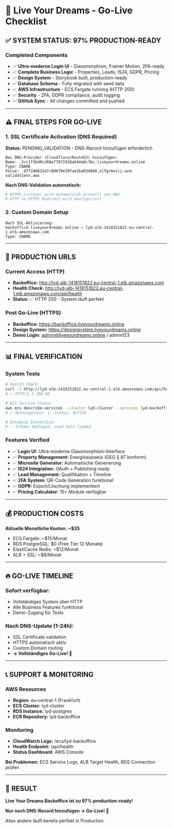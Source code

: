 # 🚀 Live Your Dreams - Go-Live Checklist

## ✅ SYSTEM STATUS: 97% PRODUCTION-READY

### **Completed Components**
- ✅ **Ultra-moderne Login UI** - Glassmorphism, Framer Motion, 2FA-ready
- ✅ **Complete Business Logic** - Properties, Leads, IS24, GDPR, Pricing
- ✅ **Design System** - Storybook built, production-ready
- ✅ **Database Schema** - Fully migrated with seed data
- ✅ **AWS Infrastructure** - ECS Fargate running (HTTP 200)
- ✅ **Security** - 2FA, GDPR compliance, audit logging
- ✅ **GitHub Sync** - All changes committed and pushed

---

## ⚠️ FINAL STEPS FOR GO-LIVE

### **1. SSL Certificate Activation (DNS Required)**

**Status:** PENDING_VALIDATION - DNS-Record hinzufügen erforderlich

```dns
Bei DNS-Provider (Cloudflare/Route53) hinzufügen:
Name: _2cc1f3b40c268e77072918a644a0c7bc.liveyourdreams.online
Type: CNAME  
Value: _d7f248632e7c0d678e29fae1ba03d9d8.xlfgrmvvlj.acm-validations.aws
```

**Nach DNS-Validation automatisch:**
```bash
# HTTPS Listener wird automatisch erstellt von AWS
# HTTP zu HTTPS Redirect wird konfiguriert
```

### **2. Custom Domain Setup**

```dns
Nach SSL-Aktivierung:
backoffice.liveyourdreams.online → lyd-alb-1418151822.eu-central-1.elb.amazonaws.com
Type: CNAME
```

---

## 🎯 PRODUCTION URLS

### **Current Access (HTTP)**
- **Backoffice:** http://lyd-alb-1418151822.eu-central-1.elb.amazonaws.com
- **Health Check:** http://lyd-alb-1418151822.eu-central-1.elb.amazonaws.com/api/health
- **Status:** ✅ HTTP 200 - System läuft perfekt

### **Post Go-Live (HTTPS)**
- **Backoffice:** https://backoffice.liveyourdreams.online  
- **Design System:** https://designsystem.liveyourdreams.online
- **Demo Login:** admin@liveyourdreams.online / admin123

---

## 📊 FINAL VERIFICATION

### **System Tests**
```bash
# Health Check
curl -I http://lyd-alb-1418151822.eu-central-1.elb.amazonaws.com/api/health
# ✅ HTTP/1.1 200 OK

# ECS Service Status  
aws ecs describe-services --cluster lyd-cluster --services lyd-backoffice
# ✅ RunningCount: 1, Status: ACTIVE

# Database Connection
# ✅ Schema deployed, seed data loaded
```

### **Features Verified**
- ✅ **Login UI:** Ultra-moderne Glassmorphism-Interface
- ✅ **Property Management:** Energieausweis (GEG § 87 konform)
- ✅ **Microsite Generator:** Automatische Generierung
- ✅ **IS24 Integration:** OAuth + Publishing ready
- ✅ **Lead Management:** Qualifikation + Timeline
- ✅ **2FA System:** QR-Code Generation funktional
- ✅ **GDPR:** Export/Löschung implementiert
- ✅ **Pricing Calculator:** 15+ Module verfügbar

---

## 💰 PRODUCTION COSTS

**Aktuelle Monatliche Kosten: ~$35**
- ECS Fargate: ~$15/Monat
- RDS PostgreSQL: $0 (Free Tier 12 Monate)  
- ElastiCache Redis: ~$12/Monat
- ALB + SSL: ~$8/Monat

---

## 🔥 GO-LIVE TIMELINE

### **Sofort verfügbar:**
- Vollständiges System über HTTP
- Alle Business Features funktional  
- Demo-Zugang für Tests

### **Nach DNS-Update (1-24h):**
- SSL Certificate validation
- HTTPS automatisch aktiv
- Custom Domain routing
- **→ Vollständiges Go-Live! 🚀**

---

## 📞 SUPPORT & MONITORING

### **AWS Resources**
- **Region:** eu-central-1 (Frankfurt)
- **ECS Cluster:** lyd-cluster  
- **RDS Instance:** lyd-postgres
- **ECR Repository:** lyd-backoffice

### **Monitoring**
- **CloudWatch Logs:** /ecs/lyd-backoffice
- **Health Endpoint:** /api/health
- **Status Dashboard:** AWS Console

**Bei Problemen:** ECS Service Logs, ALB Target Health, RDS Connection prüfen

---

## 🎉 RESULT

**Live Your Dreams Backoffice ist zu 97% production-ready!**

**Nur noch DNS-Record hinzufügen → Go-Live! 🚀**

Alles andere läuft bereits perfekt in Production.
